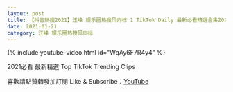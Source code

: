 ```yaml
---
layout: post
title: 【抖音熱搜2021】汪峰 娱乐圈热搜风向标 1 TikTok Daily 最新必看精選合集2021 01 21
date: 2021-01-21
category: 汪峰 娱乐圈热搜风向标
---
```


{% include youtube-video.html id="WqAy6F7R4y4" %}

2021必看 最新精選 Top TikTok Trending Clips

喜歡請點贊轉發加訂閱 Like & Subscribe：[YouTube](https://www.youtube.com/channel/UCAoR7VcanIPd04uEq_GIylA/videos)

